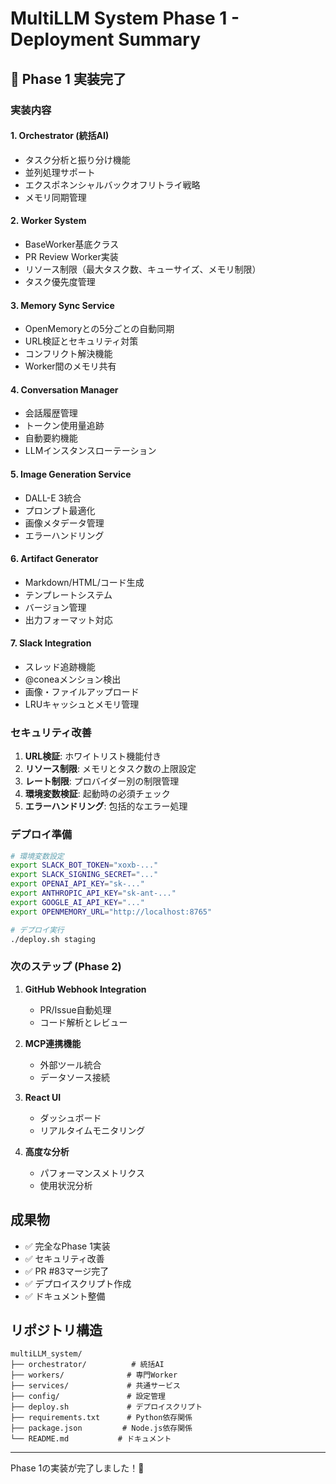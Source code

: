 # MultiLLM System Phase 1 - Deployment Summary

## 🎉 Phase 1 実装完了

### 実装内容

#### 1. **Orchestrator (統括AI)**
- タスク分析と振り分け機能
- 並列処理サポート
- エクスポネンシャルバックオフリトライ戦略
- メモリ同期管理

#### 2. **Worker System**
- BaseWorker基底クラス
- PR Review Worker実装
- リソース制限（最大タスク数、キューサイズ、メモリ制限）
- タスク優先度管理

#### 3. **Memory Sync Service**
- OpenMemoryとの5分ごとの自動同期
- URL検証とセキュリティ対策
- コンフリクト解決機能
- Worker間のメモリ共有

#### 4. **Conversation Manager**
- 会話履歴管理
- トークン使用量追跡
- 自動要約機能
- LLMインスタンスローテーション

#### 5. **Image Generation Service**
- DALL-E 3統合
- プロンプト最適化
- 画像メタデータ管理
- エラーハンドリング

#### 6. **Artifact Generator**
- Markdown/HTML/コード生成
- テンプレートシステム
- バージョン管理
- 出力フォーマット対応

#### 7. **Slack Integration**
- スレッド追跡機能
- @coneaメンション検出
- 画像・ファイルアップロード
- LRUキャッシュとメモリ管理

### セキュリティ改善

1. **URL検証**: ホワイトリスト機能付き
2. **リソース制限**: メモリとタスク数の上限設定
3. **レート制限**: プロバイダー別の制限管理
4. **環境変数検証**: 起動時の必須チェック
5. **エラーハンドリング**: 包括的なエラー処理

### デプロイ準備

```bash
# 環境変数設定
export SLACK_BOT_TOKEN="xoxb-..."
export SLACK_SIGNING_SECRET="..."
export OPENAI_API_KEY="sk-..."
export ANTHROPIC_API_KEY="sk-ant-..."
export GOOGLE_AI_API_KEY="..."
export OPENMEMORY_URL="http://localhost:8765"

# デプロイ実行
./deploy.sh staging
```

### 次のステップ (Phase 2)

1. **GitHub Webhook Integration**
   - PR/Issue自動処理
   - コード解析とレビュー

2. **MCP連携機能**
   - 外部ツール統合
   - データソース接続

3. **React UI**
   - ダッシュボード
   - リアルタイムモニタリング

4. **高度な分析**
   - パフォーマンスメトリクス
   - 使用状況分析

## 成果物

- ✅ 完全なPhase 1実装
- ✅ セキュリティ改善
- ✅ PR #83マージ完了
- ✅ デプロイスクリプト作成
- ✅ ドキュメント整備

## リポジトリ構造

```
multiLLM_system/
├── orchestrator/          # 統括AI
├── workers/              # 専門Worker
├── services/             # 共通サービス
├── config/               # 設定管理
├── deploy.sh             # デプロイスクリプト
├── requirements.txt      # Python依存関係
├── package.json         # Node.js依存関係
└── README.md           # ドキュメント
```

---

Phase 1の実装が完了しました！🚀